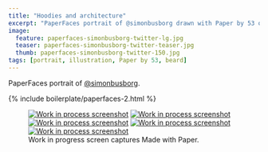 ```yaml
---
title: "Hoodies and architecture"
excerpt: "PaperFaces portrait of @simonbusborg drawn with Paper by 53 on an iPad."
image: 
  feature: paperfaces-simonbusborg-twitter-lg.jpg
  teaser: paperfaces-simonbusborg-twitter-teaser.jpg
  thumb: paperfaces-simonbusborg-twitter-150.jpg
tags: [portrait, illustration, Paper by 53, beard]
---
```


PaperFaces portrait of [@simonbusborg](http://twitter.com/simonbusborg).

{% include boilerplate/paperfaces-2.html %}

<figure class="third">
  <a href="{{ site.url }}/assets/images/paperfaces-simonbusborg-process-1-lg.jpg"><img src="{{ site.url }}/assets/images/paperfaces-simonbusborg-process-1-600.jpg" alt="Work in process screenshot"></a>
  <a href="{{ site.url }}/assets/images/paperfaces-simonbusborg-process-2-lg.jpg"><img src="{{ site.url }}/assets/images/paperfaces-simonbusborg-process-2-600.jpg" alt="Work in process screenshot"></a>
  <a href="{{ site.url }}/assets/images/paperfaces-simonbusborg-process-3-lg.jpg"><img src="{{ site.url }}/assets/images/paperfaces-simonbusborg-process-3-600.jpg" alt="Work in process screenshot"></a>
  <a href="{{ site.url }}/assets/images/paperfaces-simonbusborg-process-4-lg.jpg"><img src="{{ site.url }}/assets/images/paperfaces-simonbusborg-process-4-600.jpg" alt="Work in process screenshot"></a>
  <a href="{{ site.url }}/assets/images/paperfaces-simonbusborg-process-5-lg.jpg"><img src="{{ site.url }}/assets/images/paperfaces-simonbusborg-process-5-600.jpg" alt="Work in process screenshot"></a>
  <figcaption>Work in progress screen captures Made with Paper.</figcaption>
</figure>